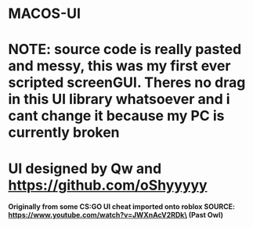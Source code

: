 # MACOS-UI
# NOTE: source code is really pasted and messy, this was my first ever scripted screenGUI. Theres no drag in this UI library whatsoever and i cant change it because my PC is currently broken 
# UI designed by Qw and https://github.com/oShyyyyy






**Originally from some CS:GO UI cheat imported onto roblox SOURCE: https://www.youtube.com/watch?v=JWXnAcV2RDk\ (Past Owl)**


